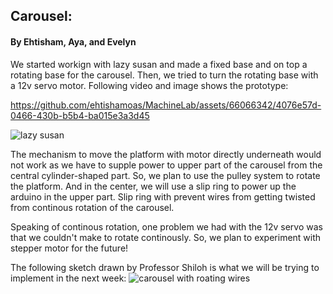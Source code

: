 ## Carousel:
#### By Ehtisham, Aya, and Evelyn

We started workign with lazy susan and made a fixed base and on top a rotating base for the carousel. Then, we tried to turn the rotating base with a 12v servo motor. Following video and image shows the prototype: 

https://github.com/ehtishamoas/MachineLab/assets/66066342/4076e57d-0466-430b-b5b4-ba015e3a3d45 

![lazy susan](https://github.com/ehtishamoas/MachineLab/assets/66066342/92cd946d-1f92-4be2-ad97-cd3864fcb599) 

The mechanism to move the platform with motor directly underneath would not work as we have to supple power to upper part of the carousel from the central cylinder-shaped part. So, we plan to use the
pulley system to rotate the platform. And in the center, we will use a slip ring to power up the arduino in the upper part. Slip ring with prevent wires from getting twisted from continous rotation of 
the carousel.

Speaking of continous rotation, one problem we had with the 12v servo was that we couldn't make to rotate continously. So, we plan to experiment with stepper motor for the future!

The following sketch drawn by Professor Shiloh is what we will be trying to implement in the next week:
![carousel with roating wires](https://github.com/ehtishamoas/MachineLab/assets/66066342/20944e85-060d-491b-bee7-b6138b84902b)
